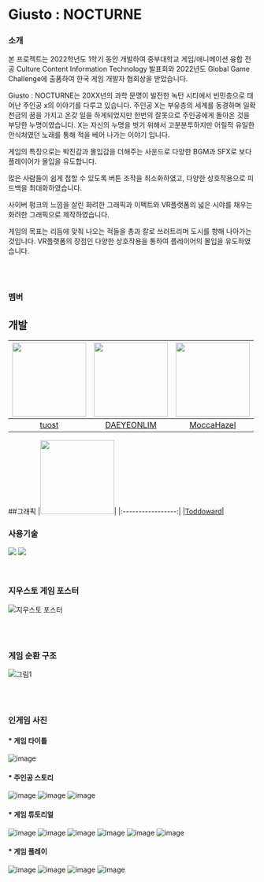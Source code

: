 # Giusto : NOCTURNE

### 소개
본 프로젝트는 2022학년도 1학기 동안 개발하여 중부대학교 게임/애니메이션 융합 전공 Culture Content Information Technology 발표회와 2022년도 Global Game Challenge에 출품하여 한국 게임 개발자 협회상을 받았습니다.

Giusto : NOCTURNE는 20XX년의 과학 문명이 발전한 녹턴 시티에서 빈민층으로 태어난 주인공 x의 이야기를 다루고 있습니다.
주인공 X는 부유층의 세계를 동경하며 일확천금의 꿈을 가지고 온갖 일을 하게되었지만 한번의 잘못으로 주인공에게 돌아온 것을 부당한 누명이였습니다.
X는 자신의 누명을 벗기 위해서 고분분투하지만 어릴적 유일한 안식처였던 노래를 통해 적을 베어 나가는 이야기 입니다.

게임의 특징으로는 박진감과 몰입감을 더해주는 사운드로 다양한 BGM과 SFX로 보다 플레이어가 몰입을 유도합니다.

많은 사람들이 쉽게 접할 수 있도록 버튼 조작을 최소화하였고, 다양한 상호작용으로 피드백을 최대화하였습니다.

사이버 펑크의 느낌을 살린 화려한 그래픽과 이펙트와 VR플랫폼의 넓은 시야를 채우는 화려한 그래픽으로 제작하였습니다.

게임의 목표는 리듬에 맞춰 나오는 적들을 총과 칼로 쓰러트리며 도시를 향해 나아가는 것입니다.
VR플랫폼의 장점인 다양한 상호작용을 통하여 플레이어의 몰입을 유도하였습니다.


<br/>
<br/>

### 멤버


## 개발
|<img src="https://github.com/baegichan/CCIT_SYNDROME/assets/88014706/7fefe5f4-2440-4e46-9e1a-3703bf2fc743" width="150" height="150"/>|<img src="https://avatars.githubusercontent.com/u/10797029" width="150" height="150"/>|<img src="https://github.com/JeonSeaStar/Empathy--VR-2Team/assets/88014706/de0481a2-cad9-492f-b6ff-4b3c14bef2c6" width="150" height="150"/>|
|:-----------------:|:-----------------:|:-----------------:|
|[tuost](https://github.com/tuost)|[DAEYEONLIM](https://github.com/DAEYEONLIM)|[MoccaHazel](https://github.com/MoccaHazel)|

##그래픽
|<img src="https://github.com/JeonSeaStar/Empathy--VR-2Team/assets/88014706/c94f056f-c4a2-4f56-a21b-57c6da366f3f" width="150" height="150"/>|
|:-----------------:|
|[Toddoward](https://github.com/Toddoward)|


### 사용기술
<div>
<img src="https://img.shields.io/badge/Unity-000000?style=flat-square&logo=Unity&logoColor=white"/>
<img src="https://img.shields.io/badge/C Sharp-239120?style=flat-square&logo=CSharp&logoColor=white"/>
</div>
 
<br/>
<br/>

### 지우스토 게임 포스터
![지우스토 포스터](https://github.com/CCIT-Team/Cyrpto/assets/10797029/02537c8e-3a2e-4cbb-8baf-a36fa5015fc0)

<br/>
<br/>


### 게임 순환 구조
![그림1](https://github.com/CCIT-Team/Cyrpto/assets/10797029/77f1a7e8-48c6-4ebd-a976-e85efba5e3ac)

<br/>
<br/>


### 인게임 사진
#### * 게임 타이틀
![image](https://github.com/CCIT-Team/Cyrpto/assets/10797029/cc91bfb1-0fbf-4caa-a9f7-140f334c55e6)


#### * 주인공 스토리
![image](https://github.com/CCIT-Team/Cyrpto/assets/10797029/d5a45927-4394-4c7f-975c-cbc075c45368)
![image](https://github.com/CCIT-Team/Cyrpto/assets/10797029/17cbe6b7-14bc-43d3-b3c7-37b2cdbf259b)
![image](https://github.com/CCIT-Team/Cyrpto/assets/10797029/f5a02ac8-ab2d-4818-a18e-78e07a1e43a0)


#### * 게임 튜토리얼
![image](https://github.com/CCIT-Team/Cyrpto/assets/10797029/64034f2e-3c69-4909-9f69-50f5b299a698)
![image](https://github.com/CCIT-Team/Cyrpto/assets/10797029/00fcac0a-6bc3-498f-aeb6-56f6cd80eb3a)
![image](https://github.com/CCIT-Team/Cyrpto/assets/10797029/c89e31b0-b429-42f5-8ff6-2b97d701adbb)
![image](https://github.com/CCIT-Team/Cyrpto/assets/10797029/e773d1df-cc56-4624-813f-cf115455fc9c)
![image](https://github.com/CCIT-Team/Cyrpto/assets/10797029/6129496f-0f41-46e8-a007-50da65d27dbd)
![image](https://github.com/CCIT-Team/Cyrpto/assets/10797029/847040f4-6186-4e2e-a14c-fb2a508b171a)


#### * 게임 플레이
![image](https://github.com/CCIT-Team/Cyrpto/assets/10797029/2633aecb-43e8-4c1a-b5bc-52df920c0ba5)
![image](https://github.com/CCIT-Team/Cyrpto/assets/10797029/365ffaab-1f39-4189-b9bb-50986f46a653)
![image](https://github.com/CCIT-Team/Cyrpto/assets/10797029/a2eee474-e08d-4de8-912f-02f490284eda)
![image](https://github.com/CCIT-Team/Cyrpto/assets/10797029/ebba663d-a3a6-4f2b-b0eb-d30e80df975f)

<br/> 
